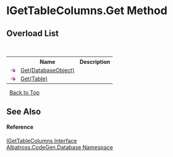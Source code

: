 # IGetTableColumns.Get Method 
 


## Overload List
&nbsp;<table><tr><th></th><th>Name</th><th>Description</th></tr><tr><td>![Public method](media/pubmethod.gif "Public method")</td><td><a href="F6ADD8AB.md">Get(DatabaseObject)</a></td><td /></tr><tr><td>![Public method](media/pubmethod.gif "Public method")</td><td><a href="77B65AB3.md">Get(Table)</a></td><td /></tr></table>&nbsp;
<a href="#igettablecolumns.get-method">Back to Top</a>

## See Also


#### Reference
<a href="5B003BE5.md">IGetTableColumns Interface</a><br /><a href="E11F5D98.md">Albatross.CodeGen.Database Namespace</a><br />